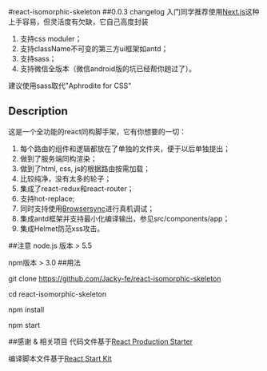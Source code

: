 #react-isomorphic-skeleton
##0.0.3 changelog
入门同学推荐使用[Next.js](https://github.com/zeit/next.js)这种上手容易，但灵活度有欠缺，它自己高度封装

1. 支持css moduler；
2. 支持className不可变的第三方ui框架如antd；
3. 支持sass；
4. 支持微信全版本（微信android版的坑已经帮你趟过了）。



建议使用sass取代"Aphrodite for CSS"

## Description
这是一个全功能的react同构脚手架，它有你想要的一切：

1. 每个路由的组件和逻辑都放在了单独的文件夹，便于以后单独提出；
2. 做到了服务端同构渲染；
3. 做到了html, css, js的根据路由按需加载；
4. 比较纯净，没有太多的轮子；
5. 集成了react-redux和react-router；
6. 支持hot-replace;
7. 同时支持使用[Browsersync](https://browsersync.io)进行真机调试；
8. 集成antd框架并支持最小化编译输出，参见src/components/app；
9. 集成Helmet防范xss攻击。



##注意
node.js 版本 > 5.5

npm版本 > 3.0
##用法


git clone https://github.com/Jacky-fe/react-isomorphic-skeleton

cd react-isomorphic-skeleton

npm install

npm start 

##感谢 & 相关项目
代码文件基于[React Production Starter](https://github.com/jaredpalmer/react-production-starter)

编译脚本文件基于[React Start Kit](https://github.com/kriasoft/react-starter-kit)




